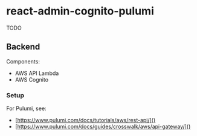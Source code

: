 # react-admin-cognito-pulumi

TODO


## Backend

Components:
* AWS API Lambda
* AWS Cognito

### Setup

For Pulumi, see: 
* [https://www.pulumi.com/docs/tutorials/aws/rest-api/]()
* [https://www.pulumi.com/docs/guides/crosswalk/aws/api-gateway/]()

